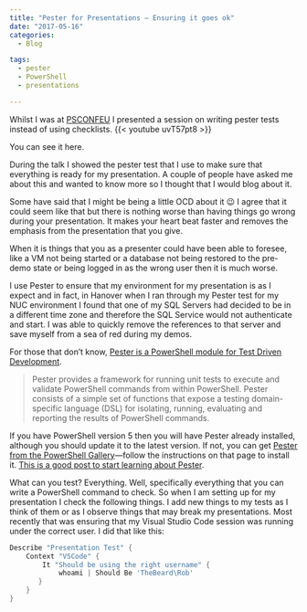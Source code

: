```yaml
---
title: "Pester for Presentations – Ensuring it goes ok"
date: "2017-05-16"
categories:
  - Blog

tags:
  - pester
  - PowerShell
  - presentations

---
```

Whilst I was at [PSCONFEU](http://psconf.eu) I presented a session on writing pester tests instead of using checklists.
{{< youtube uvT57pt8 >}}

You can see it here.

During the talk I showed the pester test that I use to make sure that everything is ready for my presentation. A couple of people have asked me about this and wanted to know more so I thought that I would blog about it.

Some have said that I might be being a little OCD about it 😉 I agree that it could seem like that but there is nothing worse than having things go wrong during your presentation. It makes your heart beat faster and removes the emphasis from the presentation that you give.

When it is things that you as a presenter could have been able to foresee, like a VM not being started or a database not being restored to the pre-demo state or being logged in as the wrong user then it is much worse.

I use Pester to ensure that my environment for my presentation is as I expect and in fact, in Hanover when I ran through my Pester test for my NUC environment I found that one of my SQL Servers had decided to be in a different time zone and therefore the SQL Service would not authenticate and start. I was able to quickly remove the references to that server and save myself from a sea of red during my demos.

For those that don’t know, [Pester is a PowerShell module for Test Driven Development](https://github.com/pester/Pester).

> Pester provides a framework for running unit tests to execute and validate PowerShell commands from within PowerShell. Pester consists of a simple set of functions that expose a testing domain-specific language (DSL) for isolating, running, evaluating and reporting the results of PowerShell commands.

If you have PowerShell version 5 then you will have Pester already installed, although you should update it to the latest version. If not, you can get [Pester from the PowerShell Gallery](https://www.powershellgallery.com/packages/Pester/)—follow the instructions on that page to install it. [This is a good post to start learning about Pester](https://www.simple-talk.com/sysadmin/powershell/practical-powershell-unit-testing-getting-started/).

What can you test? Everything. Well, specifically everything that you can write a PowerShell command to check. So when I am setting up for my presentation I check the following things. I add new things to my tests as I think of them or as I observe things that may break my presentations. Most recently that was ensuring that my Visual Studio Code session was running under the correct user. I did that like this:

```powershell
Describe "Presentation Test" {
    Context "VSCode" {
        It "Should be using the right username" {
            whoami | Should Be 'TheBeard\Rob'
       }
    }
}